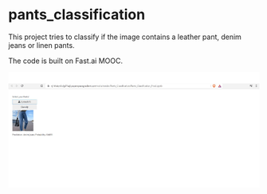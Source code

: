 # pants_classification

This project tries to classify if the image contains a leather pant, denim jeans or linen pants. 

The code is built on Fast.ai MOOC. 




![GIFpred](Webp.net-gifmaker_pred.gif)
